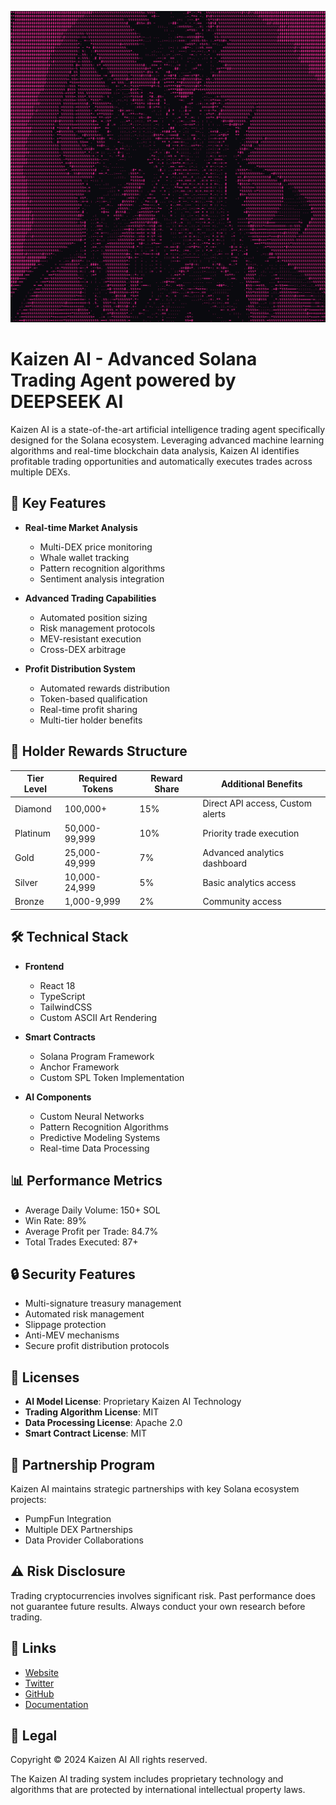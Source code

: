 ![ascii](./ascii.png)


#  Kaizen AI - Advanced Solana Trading Agent powered by DEEPSEEK AI

Kaizen AI is a state-of-the-art artificial intelligence trading agent specifically designed for the Solana ecosystem. Leveraging advanced machine learning algorithms and real-time blockchain data analysis, Kaizen AI identifies profitable trading opportunities and automatically executes trades across multiple DEXs.

## 🚀 Key Features

- **Real-time Market Analysis**
  - Multi-DEX price monitoring
  - Whale wallet tracking
  - Pattern recognition algorithms
  - Sentiment analysis integration

- **Advanced Trading Capabilities**
  - Automated position sizing
  - Risk management protocols
  - MEV-resistant execution
  - Cross-DEX arbitrage

- **Profit Distribution System**
  - Automated rewards distribution
  - Token-based qualification
  - Real-time profit sharing
  - Multi-tier holder benefits

## 💎 Holder Rewards Structure

| Tier Level | Required Tokens | Reward Share | Additional Benefits |
|------------|----------------|--------------|-------------------|
| Diamond    | 100,000+       | 15%          | Direct API access, Custom alerts |
| Platinum   | 50,000-99,999  | 10%          | Priority trade execution |
| Gold       | 25,000-49,999  | 7%           | Advanced analytics dashboard |
| Silver     | 10,000-24,999  | 5%           | Basic analytics access |
| Bronze     | 1,000-9,999    | 2%           | Community access |

## 🛠 Technical Stack

- **Frontend**
  - React 18
  - TypeScript
  - TailwindCSS
  - Custom ASCII Art Rendering

- **Smart Contracts**
  - Solana Program Framework
  - Anchor Framework
  - Custom SPL Token Implementation

- **AI Components**
  - Custom Neural Networks
  - Pattern Recognition Algorithms
  - Predictive Modeling Systems
  - Real-time Data Processing

## 📊 Performance Metrics

- Average Daily Volume: 150+ SOL
- Win Rate: 89%
- Average Profit per Trade: 84.7%
- Total Trades Executed: 87+

## 🔒 Security Features

- Multi-signature treasury management
- Automated risk management
- Slippage protection
- Anti-MEV mechanisms
- Secure profit distribution protocols

## 📜 Licenses

- **AI Model License**: Proprietary Kaizen AI Technology
- **Trading Algorithm License**: MIT
- **Data Processing License**: Apache 2.0
- **Smart Contract License**: MIT

## 🤝 Partnership Program

Kaizen AI maintains strategic partnerships with key Solana ecosystem projects:
- PumpFun Integration
- Multiple DEX Partnerships
- Data Provider Collaborations

## ⚠️ Risk Disclosure

Trading cryptocurrencies involves significant risk. Past performance does not guarantee future results. Always conduct your own research before trading.

## 🔗 Links

- [Website](https://kaizen.ai)
- [Twitter](https://x.com/ai1kaizen)
- [GitHub](https://github.com/kaizenai)
- [Documentation](https://docs.kaizen.ai)

## 📄 Legal

Copyright © 2024 Kaizen AI
All rights reserved.

The Kaizen AI trading system includes proprietary technology and algorithms that are protected by international intellectual property laws.
